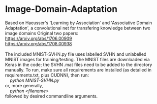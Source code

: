 # Image-Domain-Adaptation

Based on Haeusser's 'Learning by Association' and 'Associative Domain Adaptation', a convolutional net for transfering 
knowledge between two image domains
Original two papers:<br>
https://arxiv.org/abs/1706.00909<br>
https://arxiv.org/abs/1708.00938<br>
<br>
The included MNIST-SVHN.py file uses labelled SVHN and unlabelled MNIST images for training/testing.
The MNIST files are downloaded via Keras in the code; the SVHN .mat files need to be added to the directory manually.
To run, make sure all requirements are installed (as detailed in requirements.txt, plus CUDNN), then run:<br>
&nbsp;&nbsp;&nbsp;&nbsp;<i>python MNIST-SVHN.py</i><br>
or, more generally, <br>
&nbsp;&nbsp;&nbsp;&nbsp;<i>python \<filename\></i><br>
followed by desired commandline arguments. 
